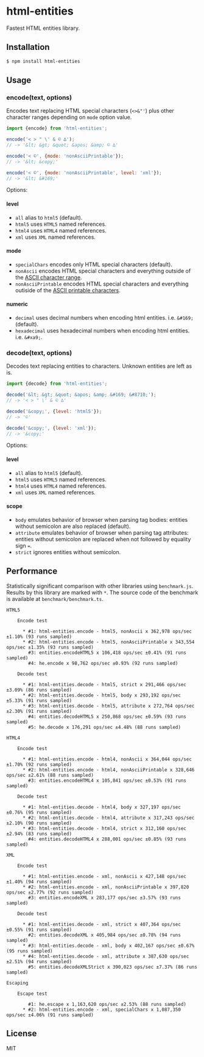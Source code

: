 html-entities
=============

Fastest HTML entities library.


Installation
------------

```bash
$ npm install html-entities
```

Usage
-----

### encode(text, options)

Encodes text replacing HTML special characters (`<>&"'`) plus other character ranges depending on `mode` option value.

```js
import {encode} from 'html-entities';

encode('< > " \' & © ∆');
// -> '&lt; &gt; &quot; &apos; &amp; © ∆'

encode('< ©', {mode: 'nonAsciiPrintable'});
// -> '&lt; &copy;'

encode('< ©', {mode: 'nonAsciiPrintable', level: 'xml'});
// -> '&lt; &#169;'
```

Options:

#### level

 * `all` alias to `html5` (default).
 * `html5` uses `HTML5` named references.
 * `html4` uses `HTML4` named references.
 * `xml` uses `XML` named references.

#### mode

 * `specialChars` encodes only HTML special characters (default).
 * `nonAscii` encodes HTML special characters and everything outside of the [ASCII character range](https://en.wikipedia.org/wiki/ASCII).
 * `nonAsciiPrintable` encodes HTML special characters and everything outiside of the [ASCII printable characters](https://en.wikipedia.org/wiki/ASCII#Printable_characters).

#### numeric

 * `decimal` uses decimal numbers when encoding html entities. i.e. `&#169;` (default).
 * `hexadecimal` uses hexadecimal numbers when encoding html entities. i.e. `&#xa9;`.


### decode(text, options)

Decodes text replacing entities to characters. Unknown entities are left as is.

```js
import {decode} from 'html-entities';

decode('&lt; &gt; &quot; &apos; &amp; &#169; &#8710;');
// -> '< > " \' & © ∆'

decode('&copy;', {level: 'html5'});
// -> '©'

decode('&copy;', {level: 'xml'});
// -> '&copy;'
```

Options:

#### level

 * `all` alias to `html5` (default).
 * `html5` uses `HTML5` named references.
 * `html4` uses `HTML4` named references.
 * `xml` uses `XML` named references.

#### scope

 * `body` emulates behavior of browser when parsing tag bodies: entities without semicolon are also replaced (default).
 * `attribute` emulates behavior of browser when parsing tag attributes: entities without semicolon are replaced when not followed by equality sign `=`.
 * `strict` ignores entities without semicolon.

Performance
-----------

Statistically significant comparison with other libraries using `benchmark.js`.
Results by this library are marked with `*`.
The source code of the benchmark is available at `benchmark/benchmark.ts`.

```
HTML5

    Encode test

      * #1: html-entities.encode - html5, nonAscii x 362,978 ops/sec ±1.10% (93 runs sampled)
      * #2: html-entities.encode - html5, nonAsciiPrintable x 343,554 ops/sec ±1.35% (93 runs sampled)
        #3: entities.encodeHTML5 x 106,418 ops/sec ±0.41% (91 runs sampled)
        #4: he.encode x 98,762 ops/sec ±0.93% (92 runs sampled)

    Decode test

      * #1: html-entities.decode - html5, strict x 291,466 ops/sec ±3.09% (86 runs sampled)
      * #2: html-entities.decode - html5, body x 293,192 ops/sec ±5.33% (91 runs sampled)
      * #3: html-entities.decode - html5, attribute x 272,764 ops/sec ±2.30% (91 runs sampled)
        #4: entities.decodeHTML5 x 250,868 ops/sec ±0.59% (93 runs sampled)
        #5: he.decode x 176,291 ops/sec ±4.48% (88 runs sampled)

HTML4

    Encode test

      * #1: html-entities.encode - html4, nonAscii x 364,044 ops/sec ±1.70% (92 runs sampled)
      * #2: html-entities.encode - html4, nonAsciiPrintable x 328,646 ops/sec ±2.61% (88 runs sampled)
        #3: entities.encodeHTML4 x 105,841 ops/sec ±0.53% (91 runs sampled)

    Decode test

      * #1: html-entities.decode - html4, body x 327,197 ops/sec ±0.76% (95 runs sampled)
      * #2: html-entities.decode - html4, attribute x 317,243 ops/sec ±2.10% (90 runs sampled)
      * #3: html-entities.decode - html4, strict x 312,160 ops/sec ±2.94% (83 runs sampled)
        #4: entities.decodeHTML4 x 288,001 ops/sec ±0.85% (93 runs sampled)

XML

    Encode test

      * #1: html-entities.encode - xml, nonAscii x 427,148 ops/sec ±1.40% (94 runs sampled)
      * #2: html-entities.encode - xml, nonAsciiPrintable x 397,820 ops/sec ±2.77% (92 runs sampled)
        #3: entities.encodeXML x 283,177 ops/sec ±3.57% (93 runs sampled)

    Decode test

      * #1: html-entities.decode - xml, strict x 407,364 ops/sec ±0.55% (91 runs sampled)
        #2: entities.decodeXML x 405,984 ops/sec ±0.78% (94 runs sampled)
      * #3: html-entities.decode - xml, body x 402,167 ops/sec ±0.67% (95 runs sampled)
      * #4: html-entities.decode - xml, attribute x 387,630 ops/sec ±2.51% (94 runs sampled)
        #5: entities.decodeXMLStrict x 390,023 ops/sec ±7.37% (86 runs sampled)

Escaping

    Escape test

        #1: he.escape x 1,163,620 ops/sec ±2.53% (88 runs sampled)
      * #2: html-entities.encode - xml, specialChars x 1,087,350 ops/sec ±4.06% (91 runs sampled)
```

License
-------

MIT
